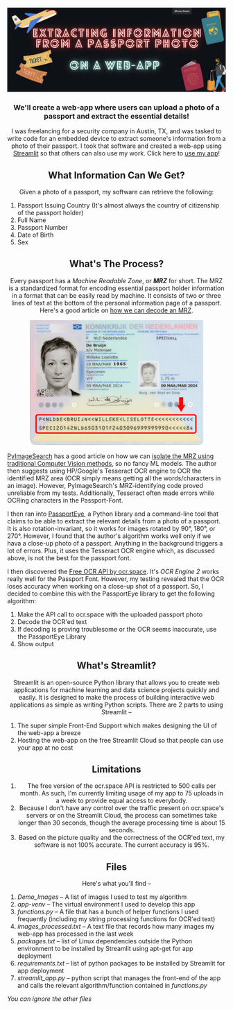 <p  align="center">
<img  src="https://github.com/Evaan2001/Images_For_ReadMe/blob/main/Passport_OCR.png"
width = "900"/>

</p>
<h3 align="center">
We'll create a web-app where users can upload a photo of a passport and extract the essential details! 
</h3>

<div align="center">

I was freelancing for a security company in Austin, TX, and was tasked to write code for an embedded device to extract someone's information from a photo of their passport. I took that software and created a web-app using [Streamlit](https://streamlit.io) so that others can also use my work. Click here to [use my app](https://revisedocr.streamlit.app/)!
</div>

<h2 align="center"> 
What Information Can We Get?
</h2>
 
<p  align="center">
Given a photo of a passport, my software can retrieve the following:
</p>

1. Passport Issuing Country (It's almost always the country of citizenship of the passport holder)
2. Full Name
3. Passport Number
4. Date of Birth
5. Sex

<h2 align="center"> 
What's The Process?
</h2>

<div align="center">
 
Every passport has a *Machine Readable Zone*, or ***MRZ*** for short. The MRZ is a standardized format for encoding essential passport holder information in a format that can be easily read by machine. It consists of two or three lines of text at the bottom of the personal information page of a passport. Here's a good article on [how we can decode an MRZ](https://www.linkedin.com/pulse/machine-readable-zone-mrz-decoding-globalpassag/). 
</div>


<p  align="center">
<img  src="https://github.com/Evaan2001/Images_For_ReadMe/blob/main/passport_mrz.png"
width = "400"/>

<div align="left">
 
[PyImageSearch](https://pyimagesearch.com/) has a good article on how we can [isolate the MRZ using traditional Computer Vision methods](https://pyimagesearch.com/2021/12/01/ocr-passports-with-opencv-and-tesseract/), so no fancy ML models. The author then suggests using HP/Google's Tesseract OCR engine to OCR the identified MRZ area (OCR simply means getting all the words/characters in an image). However, PyImageSearch's MRZ-identifying code proved unreliable from my tests. Additionally, Tesseract often made errors while OCRing characters in the Passport-Font.
</div>

<div align="left">
 
I then ran into [PassportEye](https://github.com/konstantint/PassportEye), a Python library and a command-line tool that claims to be able to extract the relevant details from a photo of a passport. It is also rotation-invariant, so it works for images rotated by 90°, 180°, or 270°. However, I found that the author's algorithm works well only if we hava a close-up photo of a passport. Anything in the background triggers a lot of errors. Plus, it uses the Tesseract OCR engine which, as discussed above, is not the best for the passport font.
</div>

<div align="left">
 
I then discovered the [Free OCR API by ocr.space](https://ocr.space/OCRAPI). It's *OCR Engine 2* works really well for the Passport Font. However, my testing revealed that the OCR loses accuracy when working on a close-up shot of a passport. So, I decided to combine this with the PassportEye library to get the following algorithm:
</div>

1. Make the API call to ocr.space with the uploaded passport photo
2. Decode the OCR'ed text
3. If decoding is proving troublesome or the OCR seems inaccurate, use the PassportEye Library
4. Show output

<h2 align="center"> 
What's Streamlit?
</h2>

<div align="center">
 

Streamlit is an open-source Python library that allows you to create web applications for machine learning and data science projects quickly and easily. It is designed to make the process of building interactive web applications as simple as writing Python scripts. There are 2 parts to using Streamlit –
</div>

1. The super simple Front-End Support which makes designing the UI of the web-app a breeze
2. Hosting the web-app on the free Streamlit Cloud so that people can use your app at no cost

<h2 align="center"> 
Limitations
</h2>

<div align="center">
 
1. The free version of the ocr.space API is restricted to 500 calls per month. As such, I'm currently limiting usage of my app to 75 uploads in a week to provide equal access to everybody.
2. Because I don't have any control over the traffic present on ocr.space's servers or on the Streamlit Cloud, the process can sometimes take longer than 30 seconds, though the average processing time is about 15 seconds.
3. Based on the picture quality and the correctness of the OCR'ed text, my software is not 100% accurate. The current accuracy is 95%.
</div>

<h2 align="center"> 
Files
</h2>

<p  align="center">
Here's what you'll find –
</p>

1. *Demo_Images* – A list of images I used to test my algorithm 
2. *app-venv* – The virtual environment I used to develop this app
3. *functions.py* – A file that has a bunch of helper functions I used frequently (including my string processing functions for OCR'ed text)
4. *images_processed.txt* – A text file that records how many images my web-app has processed in the last week
5. *packages.txt* – list of Linux dependencies outside the Python environment to be installed by Streamlit using apt-get for app deployment
6. *requirements.txt* – list of python packages to be installed by Streamlit for app deployment
7. *streamlit_app.py* – python script that manages the front-end of the app and calls the relevant algorithm/function contained in *functions.py*

*You can ignore the other files*
